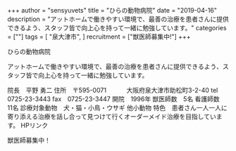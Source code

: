 +++
author = "sensyuvets"
title = "ひらの動物病院"
date = "2019-04-16"
description = "アットホームで働きやすい環境で、最善の治療を患者さんに提供できるよう、スタッフ皆で向上心を持って一緒に勉強しています。"
categories = [""]
tags = [
    "泉大津市",
]
recruitment = ["獣医師募集中!"]
+++

ひらの動物病院

アットホームで働きやすい環境で、最善の治療を患者さんに提供できるよう、スタッフ皆で向上心を持って一緒に勉強しています。


院長　平野 勇二
住所　〒595-0071
　　　大阪府泉大津市助松町3-2-40
tel　0725-23-3443
fax　0725-23-3447
開院　1996年
獣医師数　5名
看護師数　11名
診療対象動物　犬・猫・小鳥・ウサギ 他小動物
特色　患者さん一人一人に寄り添える治療を話し合って見つけて行くオーダーメイド治療を目指しています。
HPリンク

獣医師募集中！